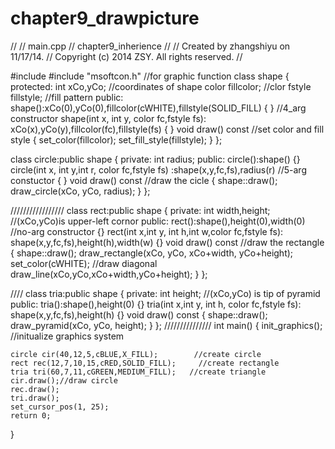 chapter9_drawpicture
====================


//
//  main.cpp
//  chapter9_inherience
//
//  Created by zhangshiyu on 11/17/14.
//  Copyright (c) 2014 ZSY. All rights reserved.
//

#include <iostream>
#include "msoftcon.h"    //for graphic function
class shape
{
protected:
    int xCo,yCo;    //coordinates of shape
    color fillcolor;  //clor
    fstyle fillstyle;   //fill pattern
public:
    shape():xCo(0),yCo(0),fillcolor(cWHITE),fillstyle(SOLID_FILL)
    { }   //4_arg constructor
    shape(int x, int y, color fc,fstyle fs):
    xCo(x),yCo(y),fillcolor(fc),fillstyle(fs)
    { }
    void draw() const  //set color and fill style
    {
    set_color(fillcolor);
    set_fill_style(fillstyle);
}
};

class circle:public shape
{
private:
    int radius;
public:
    circle():shape()
    {}
    circle(int x, int y,int r, color fc,fstyle fs)
    :shape(x,y,fc,fs),radius(r)      //5-arg constuctor
    { }
    void draw() const   //draw the cicle
    {
        shape::draw();
        draw_circle(xCo, yCo, radius);
    }
};

/////////////////
class rect:public shape
{
private:
    int width,height;   //(xCo,yCo)is upper-left cornor
public:
    rect():shape(),height(0),width(0)   //no-arg constructor
    {}
    rect(int x,int y, int h,int w,color fc,fstyle fs):
    shape(x,y,fc,fs),height(h),width(w)
    {}
    void draw() const   //draw the rectangle
    {
        shape::draw();
        draw_rectangle(xCo, yCo, xCo+width, yCo+height);
        set_color(cWHITE);   //draw diagonal
        draw_line(xCo,yCo,xCo+width,yCo+height);
    }
};

////
class tria:public shape
{
private:
    int height;   //(xCo,yCo) is tip of pyramid
public:
    tria():shape(),height(0)
    {}
    tria(int x,int y, int h, color fc,fstyle fs):
    shape(x,y,fc,fs),height(h)
    {}
    void draw() const
    {
        shape::draw();
        draw_pyramid(xCo, yCo, height);
    }
};
///////////////
int main()
{
    init_graphics();   //initualize graphics system
    
    circle cir(40,12,5,cBLUE,X_FILL);        //create circle
    rect rec(12,7,10,15,cRED,SOLID_FILL);     //create rectangle
    tria tri(60,7,11,cGREEN,MEDIUM_FILL);   //create triangle
    cir.draw();//draw circle
    rec.draw();
    tri.draw();
    set_cursor_pos(1, 25);
    return 0;
}




